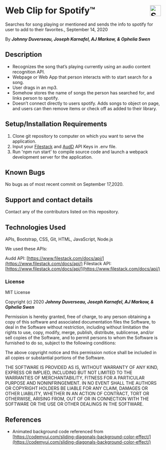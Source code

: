 # Web Clip for Spotify™ <img align="right" alt="Spotify" width="35px" src="https://cdn.jsdelivr.net/npm/simple-icons@v3/icons/spotify.svg" />

Searches for song playing or mentioned and sends the info to spotify for user to add to their favorites., September 14, 2020

By **_Johnny Duverseau, Joseph Karnafel, AJ Markow, & Ophelia Swen_**

## Description

- Recognizes the song that’s playing currently using an audio content recognition API.
- Webpage or Web App that person interacts with to start search for a song.
- User drags in an mp3.
- Somehow stores the name of songs the person has searched for, and links person to spotify.
- Doesn’t connect directly to users spotify. Adds songs to object on page, and users can then remove items or check off as added to their library.

## Setup/Installation Requirements

1. Clone git repository to computer on which you want to serve the application.
2. Input your [Filestack](https://www.filestack.com/) and [AudD](https://audd.io/) API Keys in .env file.
3. Run 'npm run start' to compile source code and launch a webpack development server for the application.

## Known Bugs

No bugs as of most recent commit on September 17,2020.

## Support and contact details

Contact any of the contributors listed on this repository.

## Technologies Used

APIs, Bootstrap, CSS, Git, HTML, JavaScript, Node.js

We used these APIs:

Audd API: [https://www.filestack.com/docs/api/](https://www.filestack.com/docs/api/)
Filestack API: [https://www.filestack.com/docs/api/](https://www.filestack.com/docs/api/)

### License

MIT License

Copyright (c) 2020 **_Johnny Duverseau, Joseph Karnafel, AJ Markow, & Ophelia Swen_**

Permission is hereby granted, free of charge, to any person obtaining a copy
of this software and associated documentation files the Software, to deal
in the Software without restriction, including without limitation the rights
to use, copy, modify, merge, publish, distribute, sublicense, and/or sell
copies of the Software, and to permit persons to whom the Software is
furnished to do so, subject to the following conditions:

The above copyright notice and this permission notice shall be included in all
copies or substantial portions of the Software.

THE SOFTWARE IS PROVIDED AS IS, WITHOUT WARRANTY OF ANY KIND, EXPRESS OR
IMPLIED, INCLUDING BUT NOT LIMITED TO THE WARRANTIES OF MERCHANTABILITY,
FITNESS FOR A PARTICULAR PURPOSE AND NONINFRINGEMENT. IN NO EVENT SHALL THE
AUTHORS OR COPYRIGHT HOLDERS BE LIABLE FOR ANY CLAIM, DAMAGES OR OTHER
LIABILITY, WHETHER IN AN ACTION OF CONTRACT, TORT OR OTHERWISE, ARISING FROM,
OUT OF OR IN CONNECTION WITH THE SOFTWARE OR THE USE OR OTHER DEALINGS IN THE
SOFTWARE.

## References

- Animated background code referenced from [https://codemyui.com/sliding-diagonals-background-color-effect/](https://codemyui.com/sliding-diagonals-background-color-effect/)
